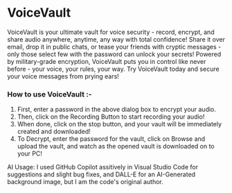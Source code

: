 # VoiceVault
VoiceVault is your ultimate vault for voice security - record, encrypt, and share audio anywhere, anytime, any way with total confidence! Share it over email, drop it in public chats, or tease your friends with cryptic messages - only those select few with the password can unlock your secrets! Powered by military-grade encryption, VoiceVault puts you in control like never before - your voice, your rules, your way. Try VoiceVault today and secure your voice messages from prying ears!

### How to use VoiceVault :-

1. First, enter a password in the above dialog box to encrypt your audio. 
2. Then, click on the Recording Button to start recording your audio!
3. When done, click on the stop button, and your vault will be immediately created and downloaded!
4. To Decrypt, enter the password for the vault, click on Browse and upload the vault, and watch as the opened vault is downloaded on to your PC!

AI Usage: I used GitHub Copilot assitively in Visual Studio Code for suggestions and slight bug fixes, and DALL-E for an AI-Generated background image, but I am the code's original author.
